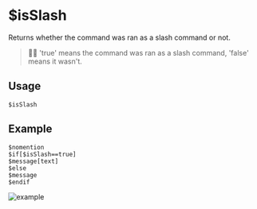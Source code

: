 # $isSlash
Returns whether the command was ran as a slash command or not.
> 🧙‍♂️ 'true' means the command was ran as a slash command, 'false' means it wasn't.

## Usage
```
$isSlash
```

## Example
```
$nomention
$if[$isSlash==true]
$message[text]
$else
$message
$endif
```

![example](https://user-images.githubusercontent.com/69215413/123517923-b0c0b580-d671-11eb-8e10-ef56a4a5792e.png)